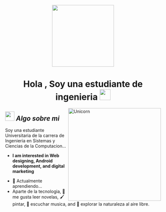 <p align="center">

  <img src="https://image.myanimelist.net/ui/0YNGMBN7CXMEk-P9BspU4WlXmBe_SGHSnNvwDnnlOFXgoK141ZQMZGqHOwW4COUaA-H7pn7b82XhWJ6H9RN-JR2r3Ga0y_Dm6qoNuOy4HQ_5pyojYSBxN_X8qJc9uVFAVlTXjzR6-iPXyJGc-YQoGztwdaIpDG-mFRbYMwZlW_Q" height="200" />
</p>

<h1 align="center">Hola , Soy una estudiante de ingenieria <img src="https://media.giphy.com/media/hvRJCLFzcasrR4ia7z/giphy.gif" width="35"></h1>
<img align="right" width=300px alt="Unicorn" src="https://c.tenor.com/GN73MKBawZYAAAAi/busy-cute.gif" />

## <img src="https://media.giphy.com/media/ObNTw8Uzwy6KQ/giphy.gif" width="30px">&nbsp;***Algo sobre mi***

Soy una estudiante Universitaria de la carrera de Ingenieria en Sistemas y Ciencias de la Computacion... 
* **I am interested in Web designing, Android development, and digital marketing**
- 🌱 Actualmente aprendiendo...
- Aparte de la tecnologia, 📖 me gusta leer novelas, 🖌️ pintar, 🎵 escuchar musica, and 🌴 explorar la naturaleza al aire libre.
